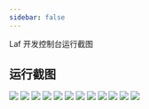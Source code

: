 ```yaml
---
sidebar: false
---
```


Laf 开发控制台运行截图

## 运行截图

![](/screenshots/1.png)
![](/screenshots/2.png)
![](/screenshots/3.png)
![](/screenshots/4.png)
![](/screenshots/5.png)
![](/screenshots/6.png)
![](/screenshots/7.png)
![](/screenshots/8.png)
![](/screenshots/9.png)
![](/screenshots/10.png)
![](/screenshots/11.png)
![](/screenshots/12.png)